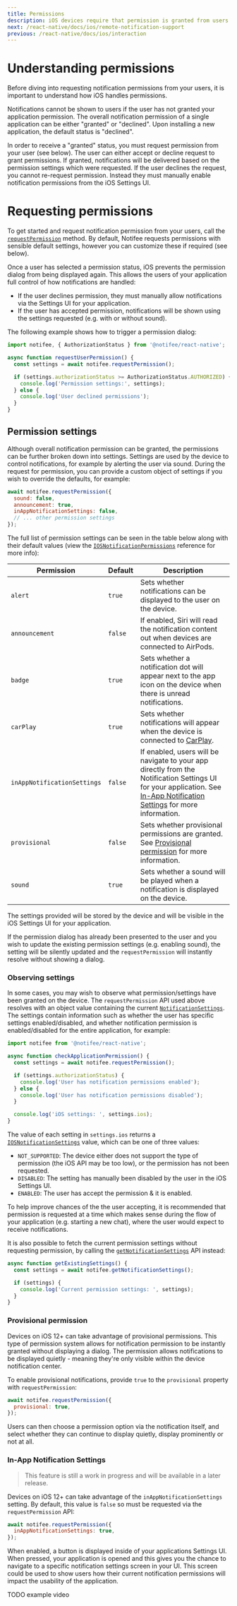 ```yaml
---
title: Permissions
description: iOS devices require that permission is granted from users before notifications can be displayed on the device.
next: /react-native/docs/ios/remote-notification-support
previous: /react-native/docs/ios/interaction
---
```


# Understanding permissions

Before diving into requesting notification permissions from your users, it is important to understand how iOS handles permissions.

Notifications cannot be shown to users if the user has not granted your application permission. The overall notification permission of a
single application can be either "granted" or "declined". Upon installing a new application, the default status is "declined".

In order to receive a "granted" status, you must request permission from your user (see below). The user can either accept or decline
request to grant permissions. If granted, notifications will be delivered based on the permission settings which were requested. If the
user declines the request, you cannot re-request permission. Instead they must manually enable notification permissions from the iOS
Settings UI.

# Requesting permissions

To get started and request notification permission from your users, call the [`requestPermission`](/react-native/reference/requestpermission)
method. By default, Notifee requests permissions with sensible default settings, however you can customize these if required (see below).

<Vimeo id="ios-request-permission" caption="iOS Requesting Notification Permission" />

Once a user has selected a permission status, iOS prevents the permission dialog from being displayed again. This allows
the users of your application full control of how notifications are handled:

- If the user declines permission, they must manually allow notifications via the Settings UI for your application.
- If the user has accepted permission, notifications will be shown using the settings requested (e.g. with or without sound).

The following example shows how to trigger a permission dialog:

```js
import notifee, { AuthorizationStatus } from '@notifee/react-native';

async function requestUserPermission() {
  const settings = await notifee.requestPermission();

  if (settings.authorizationStatus >= AuthorizationStatus.AUTHORIZED) {
    console.log('Permission settings:', settings);
  } else {
    console.log('User declined permissions');
  }
}
```

## Permission settings

Although overall notification permission can be granted, the permissions can be further broken down into settings. Settings
are used by the device to control notifications, for example by alerting the user via sound. During the request for permission,
you can provide a custom object of settings if you wish to override the defaults, for example:

```js
await notifee.requestPermission({
  sound: false,
  announcement: true,
  inAppNotificationSettings: false,
  // ... other permission settings
});
```

The full list of permission settings can be seen in the table below along with their default values (view the [`IOSNotificationPermissions`](/react-native/reference/iosnotificationpermissions) reference for more info):

| Permission                  | Default | Description                                                                                                                                                                                             |
| --------------------------- | ------- | ------------------------------------------------------------------------------------------------------------------------------------------------------------------------------------------------------- |
| `alert`                     | `true`  | Sets whether notifications can be displayed to the user on the device.                                                                                                                                  |
| `announcement`              | `false` | If enabled, Siri will read the notification content out when devices are connected to AirPods.                                                                                                          |
| `badge`                     | `true`  | Sets whether a notification dot will appear next to the app icon on the device when there is unread notifications.                                                                                      |
| `carPlay`                   | `true`  | Sets whether notifications will appear when the device is connected to [CarPlay](https://www.apple.com/ios/carplay/).                                                                                   |
| `inAppNotificationSettings` | `false` | If enabled, users will be navigate to your app directly from the Notification Settings UI for your application. See [In-App Notification Settings](#in-app-notification-settings) for more information. |
| `provisional`               | `false` | Sets whether provisional permissions are granted. See [Provisional permission](#provisional-permission) for more information.                                                                           |
| `sound`                     | `true`  | Sets whether a sound will be played when a notification is displayed on the device.                                                                                                                     |

The settings provided will be stored by the device and will be visible in the iOS Settings UI for your application.

If the permission dialog has already been presented to the user and you wish to update the existing permission settings (e.g. enabling sound),
the setting will be silently updated and the `requestPermission` will instantly resolve without showing a dialog.

### Observing settings

In some cases, you may wish to observe what permission/settings have been granted on the device. The `requestPermission`
API used above resolves with an object value containing the current [`NotificationSettings`](/react-native/reference/notificationsettings).
The settings contain information such as whether the user has specific settings enabled/disabled, and whether notification
permission is enabled/disabled for the entire application, for example:

```js
import notifee from '@notifee/react-native';

async function checkApplicationPermission() {
  const settings = await notifee.requestPermission();

  if (settings.authorizationStatus) {
    console.log('User has notification permissions enabled');
  } else {
    console.log('User has notification permissions disabled');
  }

  console.log('iOS settings: ', settings.ios);
}
```

The value of each setting in `settings.ios` returns a [`IOSNotificationSettings`](/reference/iosnotificationsettings) value, which can be
one of three values:

- `NOT_SUPPORTED`: The device either does not support the type of permission (the iOS API may be too low), or the permission has not been requested.
- `DISABLED`: The setting has manually been disabled by the user in the iOS Settings UI.
- `ENABLED`: The user has accept the permission & it is enabled.

To help improve chances of the the user accepting, it is recommended that permission is requested at a time which makes
sense during the flow of your application (e.g. starting a new chat), where the user would expect to receive notifications.

It is also possible to fetch the current permission settings without requesting permission, by calling the [`getNotificationSettings`](/react-native/reference/getnotificationsettings) API instead:

```js
async function getExistingSettings() {
  const settings = await notifee.getNotificationSettings();

  if (settings) {
    console.log('Current permission settings: ', settings);
  }
}
```

### Provisional permission

Devices on iOS 12+ can take advantage of provisional permissions. This type of permission system allows for notification
permission to be instantly granted without displaying a dialog. The permission allows notifications to be displayed
quietly - meaning they're only visible within the device notification center.

<Vimeo id="ios-provisional-setting" caption="iOS Provisional Notification Setting" />

To enable provisional notifications, provide `true` to the `provisional` property with `requestPermission`:

```js
await notifee.requestPermission({
  provisional: true,
});
```

Users can then choose a permission option via the notification itself, and select whether they can continue to display quietly, display
prominently or not at all.

### In-App Notification Settings

> This feature is still a work in progress and will be available in a later release.

Devices on iOS 12+ can take advantage of the `inAppNotificationSettings` setting. By default, this value is `false` so must be
requested via the `requestPermission` API:

```js
await notifee.requestPermission({
  inAppNotificationSettings: true,
});
```

When enabled, a button is displayed inside of your applications Settings UI. When pressed, your application is opened
and this gives you the chance to navigate to a specific notification settings screen in your UI. This screen could be used
to show users how their current notification permissions will impact the usability of the application.

TODO example video
